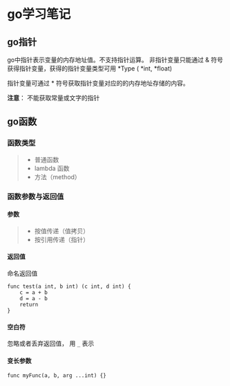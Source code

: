 # go学习笔记

## go指针
        
go中指针表示变量的内存地址值。不支持指针运算。
非指针变量只能通过 & 符号获得指针变量，获得的指针变量类型可用 *Type ( *int, *float)

指针变量可通过 * 符号获取指针变量对应的的内存地址存储的内容。

**注意**：
不能获取常量或文字的指针
## go函数

### 函数类型
> * 普通函数
> * lambda 函数
> * 方法（method）

### 函数参数与返回值

#### 参数
> * 按值传递（值拷贝）
> * 按引用传递（指针）
#### 返回值
命名返回值
    
    func test(a int, b int) (c int, d int) {
        c = a + b
        d = a - b
        return
    }
#### 空白符
忽略或者丢弃返回值， 用 `_` 表示
#### 变长参数

    func myFunc(a, b, arg ...int) {}
